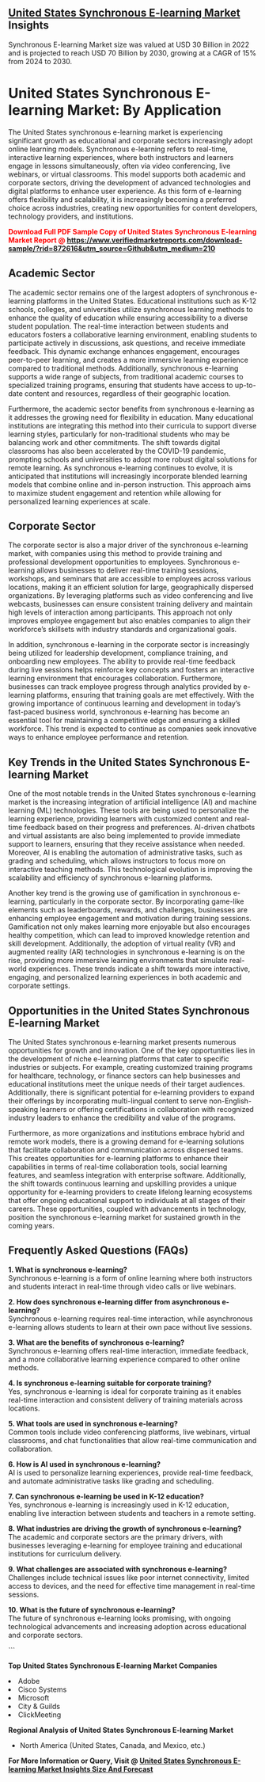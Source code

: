 <h2><a href="https://www.verifiedmarketreports.com/download-sample/?rid=872616&amp;utm_source=Github&amp;utm_medium=210" target="_blank">United States Synchronous E-learning Market</a> Insights</h2><p>Synchronous E-learning Market size was valued at USD 30 Billion in 2022 and is projected to reach USD 70 Billion by 2030, growing at a CAGR of 15% from 2024 to 2030.</p><p><h1>United States Synchronous E-learning Market: By Application</h1><p>The United States synchronous e-learning market is experiencing significant growth as educational and corporate sectors increasingly adopt online learning models. Synchronous e-learning refers to real-time, interactive learning experiences, where both instructors and learners engage in lessons simultaneously, often via video conferencing, live webinars, or virtual classrooms. This model supports both academic and corporate sectors, driving the development of advanced technologies and digital platforms to enhance user experience. As this form of e-learning offers flexibility and scalability, it is increasingly becoming a preferred choice across industries, creating new opportunities for content developers, technology providers, and institutions. <strong><p><span class=""><span style="color: #ff0000;"><strong>Download Full PDF Sample Copy of United States Synchronous E-learning Market Report</strong> @ </span><a href="https://www.verifiedmarketreports.com/download-sample/?rid=872616&amp;utm_source=Github&amp;utm_medium=210" target="_blank">https://www.verifiedmarketreports.com/download-sample/?rid=872616&amp;utm_source=Github&amp;utm_medium=210</a></span></p></strong></p><h2>Academic Sector</h2><p>The academic sector remains one of the largest adopters of synchronous e-learning platforms in the United States. Educational institutions such as K-12 schools, colleges, and universities utilize synchronous learning methods to enhance the quality of education while ensuring accessibility to a diverse student population. The real-time interaction between students and educators fosters a collaborative learning environment, enabling students to participate actively in discussions, ask questions, and receive immediate feedback. This dynamic exchange enhances engagement, encourages peer-to-peer learning, and creates a more immersive learning experience compared to traditional methods. Additionally, synchronous e-learning supports a wide range of subjects, from traditional academic courses to specialized training programs, ensuring that students have access to up-to-date content and resources, regardless of their geographic location.</p><p>Furthermore, the academic sector benefits from synchronous e-learning as it addresses the growing need for flexibility in education. Many educational institutions are integrating this method into their curricula to support diverse learning styles, particularly for non-traditional students who may be balancing work and other commitments. The shift towards digital classrooms has also been accelerated by the COVID-19 pandemic, prompting schools and universities to adopt more robust digital solutions for remote learning. As synchronous e-learning continues to evolve, it is anticipated that institutions will increasingly incorporate blended learning models that combine online and in-person instruction. This approach aims to maximize student engagement and retention while allowing for personalized learning experiences at scale.</p><h2>Corporate Sector</h2><p>The corporate sector is also a major driver of the synchronous e-learning market, with companies using this method to provide training and professional development opportunities to employees. Synchronous e-learning allows businesses to deliver real-time training sessions, workshops, and seminars that are accessible to employees across various locations, making it an efficient solution for large, geographically dispersed organizations. By leveraging platforms such as video conferencing and live webcasts, businesses can ensure consistent training delivery and maintain high levels of interaction among participants. This approach not only improves employee engagement but also enables companies to align their workforce’s skillsets with industry standards and organizational goals.</p><p>In addition, synchronous e-learning in the corporate sector is increasingly being utilized for leadership development, compliance training, and onboarding new employees. The ability to provide real-time feedback during live sessions helps reinforce key concepts and fosters an interactive learning environment that encourages collaboration. Furthermore, businesses can track employee progress through analytics provided by e-learning platforms, ensuring that training goals are met effectively. With the growing importance of continuous learning and development in today’s fast-paced business world, synchronous e-learning has become an essential tool for maintaining a competitive edge and ensuring a skilled workforce. This trend is expected to continue as companies seek innovative ways to enhance employee performance and retention.</p><h2>Key Trends in the United States Synchronous E-learning Market</h2><p>One of the most notable trends in the United States synchronous e-learning market is the increasing integration of artificial intelligence (AI) and machine learning (ML) technologies. These tools are being used to personalize the learning experience, providing learners with customized content and real-time feedback based on their progress and preferences. AI-driven chatbots and virtual assistants are also being implemented to provide immediate support to learners, ensuring that they receive assistance when needed. Moreover, AI is enabling the automation of administrative tasks, such as grading and scheduling, which allows instructors to focus more on interactive teaching methods. This technological evolution is improving the scalability and efficiency of synchronous e-learning platforms.</p><p>Another key trend is the growing use of gamification in synchronous e-learning, particularly in the corporate sector. By incorporating game-like elements such as leaderboards, rewards, and challenges, businesses are enhancing employee engagement and motivation during training sessions. Gamification not only makes learning more enjoyable but also encourages healthy competition, which can lead to improved knowledge retention and skill development. Additionally, the adoption of virtual reality (VR) and augmented reality (AR) technologies in synchronous e-learning is on the rise, providing more immersive learning environments that simulate real-world experiences. These trends indicate a shift towards more interactive, engaging, and personalized learning experiences in both academic and corporate settings.</p><h2>Opportunities in the United States Synchronous E-learning Market</h2><p>The United States synchronous e-learning market presents numerous opportunities for growth and innovation. One of the key opportunities lies in the development of niche e-learning platforms that cater to specific industries or subjects. For example, creating customized training programs for healthcare, technology, or finance sectors can help businesses and educational institutions meet the unique needs of their target audiences. Additionally, there is significant potential for e-learning providers to expand their offerings by incorporating multi-lingual content to serve non-English-speaking learners or offering certifications in collaboration with recognized industry leaders to enhance the credibility and value of the programs.</p><p>Furthermore, as more organizations and institutions embrace hybrid and remote work models, there is a growing demand for e-learning solutions that facilitate collaboration and communication across dispersed teams. This creates opportunities for e-learning platforms to enhance their capabilities in terms of real-time collaboration tools, social learning features, and seamless integration with enterprise software. Additionally, the shift towards continuous learning and upskilling provides a unique opportunity for e-learning providers to create lifelong learning ecosystems that offer ongoing educational support to individuals at all stages of their careers. These opportunities, coupled with advancements in technology, position the synchronous e-learning market for sustained growth in the coming years.</p><h2>Frequently Asked Questions (FAQs)</h2><p><strong>1. What is synchronous e-learning?</strong><br>Synchronous e-learning is a form of online learning where both instructors and students interact in real-time through video calls or live webinars.</p><p><strong>2. How does synchronous e-learning differ from asynchronous e-learning?</strong><br>Synchronous e-learning requires real-time interaction, while asynchronous e-learning allows students to learn at their own pace without live sessions.</p><p><strong>3. What are the benefits of synchronous e-learning?</strong><br>Synchronous e-learning offers real-time interaction, immediate feedback, and a more collaborative learning experience compared to other online methods.</p><p><strong>4. Is synchronous e-learning suitable for corporate training?</strong><br>Yes, synchronous e-learning is ideal for corporate training as it enables real-time interaction and consistent delivery of training materials across locations.</p><p><strong>5. What tools are used in synchronous e-learning?</strong><br>Common tools include video conferencing platforms, live webinars, virtual classrooms, and chat functionalities that allow real-time communication and collaboration.</p><p><strong>6. How is AI used in synchronous e-learning?</strong><br>AI is used to personalize learning experiences, provide real-time feedback, and automate administrative tasks like grading and scheduling.</p><p><strong>7. Can synchronous e-learning be used in K-12 education?</strong><br>Yes, synchronous e-learning is increasingly used in K-12 education, enabling live interaction between students and teachers in a remote setting.</p><p><strong>8. What industries are driving the growth of synchronous e-learning?</strong><br>The academic and corporate sectors are the primary drivers, with businesses leveraging e-learning for employee training and educational institutions for curriculum delivery.</p><p><strong>9. What challenges are associated with synchronous e-learning?</strong><br>Challenges include technical issues like poor internet connectivity, limited access to devices, and the need for effective time management in real-time sessions.</p><p><strong>10. What is the future of synchronous e-learning?</strong><br>The future of synchronous e-learning looks promising, with ongoing technological advancements and increasing adoption across educational and corporate sectors.</p>```</p><p><strong>Top United States Synchronous E-learning Market Companies</strong></p><div data-test-id=""><p><li>Adobe</li><li> Cisco Systems</li><li> Microsoft</li><li> City & Guilds</li><li> ClickMeeting</li></p><div><strong>Regional Analysis of&nbsp;United States Synchronous E-learning Market</strong></div><ul><li dir="ltr"><p dir="ltr">North America&nbsp;(United States, Canada, and Mexico, etc.)</p></li></ul><p><strong>For More Information or Query, Visit @&nbsp;</strong><strong><a href="https://www.verifiedmarketreports.com/product/synchronous-e-learning-market/?utm_source=Github&amp;utm_medium=210" target="_blank">United States Synchronous E-learning Market Insights Size And Forecast</a></strong></p></div>
